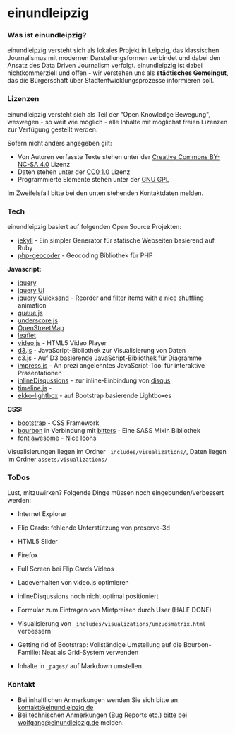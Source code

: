 # einundleipzig

### Was ist einundleipzig?

einundleipzig versteht sich als lokales Projekt in Leipzig, das klassischen
Journalismus mit modernen Darstellungsformen verbindet und dabei den Ansatz
des Data Driven Journalism verfolgt. einundleipzig ist dabei nichtkommerziell 
und offen - wir verstehen uns als **städtisches Gemeingut**, das die Bürgerschaft
über Stadtentwicklungsprozesse informieren soll.

### Lizenzen
einundleipzig versteht sich als Teil der "Open Knowledge Bewegung", weswegen - 
so weit wie möglich - alle Inhalte mit möglichst freien Lizenzen zur Verfügung
gestellt werden.

Sofern nicht anders angegeben gilt:
* Von Autoren verfasste Texte stehen unter der [Creative Commons BY-NC-SA 4.0] Lizenz
* Daten stehen unter der [CC0 1.0] Lizenz
* Programmierte Elemente stehen unter der [GNU GPL]

Im Zweifelsfall bitte bei den unten stehenden Kontaktdaten melden.

### Tech
einundleipzig basiert auf folgenden Open Source Projekten:
* [jekyll] - Ein simpler Generator für statische Webseiten basierend auf Ruby
* [php-geocoder] - Geocoding Bibliothek für PHP

**Javascript:**
* [jquery]
 * [jquery UI]
 * [jquery Quicksand] - Reorder and filter items with a nice shuffling animation
* [queue.js]
* [underscore.js]
* [OpenStreetMap]
 * [leaflet]
* [video.js] - HTML5 Video Player
* [d3.js] - JavaScript-Bibliothek zur Visualisierung von Daten
* [c3.js] - Auf D3 basierende JavaScript-Bibliothek für Diagramme
* [impress.js] - An prezi angelehntes JavaScript-Tool für interaktive Präsentationen
* [inlineDisqussions] - zur inline-Einbindung von [disqus]
* [timeline.js] -
* [ekko-lightbox] - auf Bootstrap basierende Lightboxes

**CSS:**
* [bootstrap] - CSS Framework
* [bourbon] in Verbindung mit [bitters] - Eine SASS Mixin Bibliothek
* [font awesome] - Nice Icons

Visualisierungen liegen im Ordner `_includes/visualizations/`,
Daten liegen im Ordner `assets/visualizations/`

### ToDos
Lust, mitzuwirken? Folgende Dinge müssen noch eingebunden/verbessert werden:

* Internet Explorer
 * Flip Cards: fehlende Unterstützung von preserve-3d
 * HTML5 Slider 
* Firefox
 * Full Screen bei Flip Cards Videos 
 * Ladeverhalten von video.js optimieren
* inlineDisqussions noch nicht optimal positioniert


* Formular zum Eintragen von Mietpreisen durch User (HALF DONE)
* Visualisierung von `_includes/visualizations/umzugsmatrix.html` verbessern
* Getting rid of Bootstrap: Vollständige Umstellung auf die Bourbon-Familie: Neat als Grid-System verwenden
* Inhalte in `_pages/` auf Markdown umstellen

### Kontakt

* Bei inhaltlichen Anmerkungen wenden Sie sich bitte an kontakt@einundleipzig.de
* Bei technischen Anmerkungen (Bug Reports etc.) bitte bei wolfgang@einundleipzig.de melden.

[GNU GPL]: http://www.gnu.org/copyleft/gpl.html
[CC0 1.0]: http://creativecommons.org/publicdomain/zero/1.0/deed.de
[Creative Commons BY-NC-SA 4.0]: http://creativecommons.org/licenses/by-nc-sa/4.0/
[jekyll]: http://www.jekyllrb.com
[php-geocoder]: http://geocoder-php.org/
[jquery]: http://jquery.com
[jQuery UI]: http://jqueryui.com/
[jQuery Quicksand]: http://razorjack.net/quicksand/
[OpenStreetMap]: http://www.openstreetmap.org/
[video.js]: http://www.videojs.com/
[bootstrap]: http://www.getbootstrap.com
[bourbon]: http://bourbon.io
[bitters]: http://bitters.bourbon.io/
[d3.js]: http://d3js.org
[c3.js]: http://c3js.org
[impress.js]: http://bartaz.github.io/impress.js
[disqus]: http://disqus.com
[ekko-lightbox]: http://ashleydw.github.io/lightbox/
[inlineDisqussions]: http://tsi.github.io/inlineDisqussions/
[font awesome]: http://fortawesome.github.io/Font-Awesome/
[leaflet]: http://leafletjs.com/
[timeline.js]: http://timeline.knightlab.com/
[underscore.js]: http://underscorejs.org/
[queue.js]: https://github.com/mbostock/queue